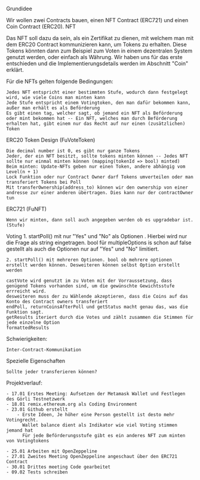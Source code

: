Grundidee

Wir wollen zwei Contracts bauen, einen NFT Contract (ERC721) und einen Coin Contract (ERC20).
NFT

Das NFT soll dazu da sein, als ein Zertifikat zu dienen, mit welchem man mit dem ERC20 Contract kommunizieren kann, um Tokens zu erhalten. Diese Tokens könnten dann zum Beispiel zum Voten in einem dezentralen System genutzt werden, oder einfach als Währung. Wir haben uns für das erste entschieden und die Implementierungsdetails werden im Abschnitt "Coin" erklärt.

Für die NFTs gelten folgende Bedingungen:

    Jedes NFT entspricht einer bestimmten Stufe, wodurch dann festgelegt wird, wie viele Coins man minten kann
    Jede Stufe entspricht einem Votingtoken, den man dafür bekommen kann, außer man erhält es als Beförderung
    Es gibt einen tag, welcher sagt, ob jemand ein NFT als Beförderung oder mint bekommen hat -- Ein NFT, welches man durch Beförderung erhalten hat, gibt einem nur das Recht auf nur einen (zusätzlichen) Token

ERC20 Token Design (FuVoteToken)

	Die decimal number ist 0, es gibt nur ganze Tokens
	Jeder, der ein NFT besitzt, sollte tokens minten können -- Jedes NFT sollte nur einmal minten können (mapping(tokenId => bool) minted)
	Beim minten: Update-NFTs geben nur einen Token, andere abhängig vom Level(n + 1)
	Lock Funktion oder nur Contract Owner darf Tokens umverteilen oder man transferiert Tokens bei Poll
	Mit transferOwnership(address_to) können wir den ownership von einer andresse zur einer anderen übertragen. Dies kann nur der contractOwner tun

ERC721 (FuNFT)

	Wenn wir minten, dann soll auch angegeben werden ob es upgradebar ist. (Stufe)
    
Voting
	1. startPoll() mit nur "Yes" und "No" als Optionen . Hierbei wird nur die Frage als string eingetragen. bool für multipleOptions is schon auf false gestellt als auch die Optionen nur auf "Yes" und "No" limitiert.
	
    2. startPoll() mit mehreren Optionen. bool ob mehrere optionen erstellt werden können. Desweiteren können selbst Option erstellt werden
    
    castVote wird genutzt im zu Voten mit der Vorraussetzung, dass genügend Tokens vorhanden sind, um die gewünschte Gewichtsstufe errreicht wird.
	desweiteren muss der zu Wählende akzeptieren, dass die Coins auf das Konto des Contract owners transferiert
    endPoll, returnCoinsAfterPoll und getStatus macht genau das, was die Funktion sagt.
    getResults iteriert durch die Votes und zählt zusammen die Stimmen für jede einzelne Option
    formattedResults 
	

Schwierigkeiten:

    Inter-Contract-Kommunikation

Spezielle Eigenschaften

    Sollte jeder transferieren können?


Projektverlauf:

	- 17.01 Erstes Meeting: Aufsetzen der Metamask Wallet und Festlegen des Görli Testnetzwerk
	- 18.01 remix.ethereum.org als Coding Environment
	- 23.01 Github erstellt
		- Erste Ideen, Je höher eine Person gestellt ist desto mehr Votingrecht. 
		  Wallet balance dient als Indikator wie viel Voting stimmen jemand hat
		  Für jede Beförderungsstufe gibt es ein anderes NFT zum minten von Votingtokens
		  
	- 25.01 Arbeiten mit OpenZeppeline
	- 27.01 Zweites Meeting OpenZeppeline angeschaut über den ERC721 Contract
	- 30.01 Drittes meeting Code gearbeitet
	- 09.02 Tests schreiben
